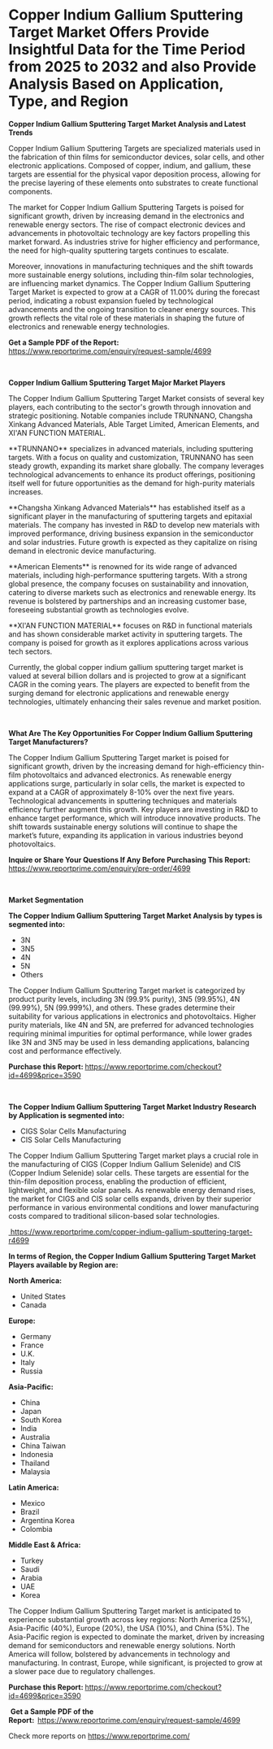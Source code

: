 <p><h1>Copper Indium Gallium Sputtering Target Market Offers Provide Insightful Data for the Time Period from 2025 to 2032 and also Provide Analysis Based on Application, Type, and Region</h1></p><p><strong>Copper Indium Gallium Sputtering Target Market Analysis and Latest Trends</strong></p>
<p><p>Copper Indium Gallium Sputtering Targets are specialized materials used in the fabrication of thin films for semiconductor devices, solar cells, and other electronic applications. Composed of copper, indium, and gallium, these targets are essential for the physical vapor deposition process, allowing for the precise layering of these elements onto substrates to create functional components.</p><p>The market for Copper Indium Gallium Sputtering Targets is poised for significant growth, driven by increasing demand in the electronics and renewable energy sectors. The rise of compact electronic devices and advancements in photovoltaic technology are key factors propelling this market forward. As industries strive for higher efficiency and performance, the need for high-quality sputtering targets continues to escalate.</p><p>Moreover, innovations in manufacturing techniques and the shift towards more sustainable energy solutions, including thin-film solar technologies, are influencing market dynamics. The Copper Indium Gallium Sputtering Target Market is expected to grow at a CAGR of 11.00% during the forecast period, indicating a robust expansion fueled by technological advancements and the ongoing transition to cleaner energy sources. This growth reflects the vital role of these materials in shaping the future of electronics and renewable energy technologies.</p></p>
<p><strong>Get a Sample PDF of the Report:&nbsp;</strong> <a href="https://www.reportprime.com/enquiry/request-sample/4699?utm_campaign=3061&utm_medium=2&utm_source=Github&utm_content=ia&utm_term=19032025&utm_id=copper-indium-gallium-sputtering-target">https://www.reportprime.com/enquiry/request-sample/4699</a></p>
<p>&nbsp;</p>
<p><strong>Copper Indium Gallium Sputtering Target Major Market Players</strong></p>
<p><p>The Copper Indium Gallium Sputtering Target Market consists of several key players, each contributing to the sector's growth through innovation and strategic positioning. Notable companies include TRUNNANO, Changsha Xinkang Advanced Materials, Able Target Limited, American Elements, and XI'AN FUNCTION MATERIAL.</p><p>**TRUNNANO** specializes in advanced materials, including sputtering targets. With a focus on quality and customization, TRUNNANO has seen steady growth, expanding its market share globally. The company leverages technological advancements to enhance its product offerings, positioning itself well for future opportunities as the demand for high-purity materials increases.</p><p>**Changsha Xinkang Advanced Materials** has established itself as a significant player in the manufacturing of sputtering targets and epitaxial materials. The company has invested in R&D to develop new materials with improved performance, driving business expansion in the semiconductor and solar industries. Future growth is expected as they capitalize on rising demand in electronic device manufacturing.</p><p>**American Elements** is renowned for its wide range of advanced materials, including high-performance sputtering targets. With a strong global presence, the company focuses on sustainability and innovation, catering to diverse markets such as electronics and renewable energy. Its revenue is bolstered by partnerships and an increasing customer base, foreseeing substantial growth as technologies evolve.</p><p>**XI'AN FUNCTION MATERIAL** focuses on R&D in functional materials and has shown considerable market activity in sputtering targets. The company is poised for growth as it explores applications across various tech sectors.</p><p>Currently, the global copper indium gallium sputtering target market is valued at several billion dollars and is projected to grow at a significant CAGR in the coming years. The players are expected to benefit from the surging demand for electronic applications and renewable energy technologies, ultimately enhancing their sales revenue and market position.</p></p>
<p>&nbsp;</p>
<p><strong>What Are The Key Opportunities For Copper Indium Gallium Sputtering Target Manufacturers?</strong></p>
<p><p>The Copper Indium Gallium Sputtering Target market is poised for significant growth, driven by the increasing demand for high-efficiency thin-film photovoltaics and advanced electronics. As renewable energy applications surge, particularly in solar cells, the market is expected to expand at a CAGR of approximately 8-10% over the next five years. Technological advancements in sputtering techniques and materials efficiency further augment this growth. Key players are investing in R&D to enhance target performance, which will introduce innovative products. The shift towards sustainable energy solutions will continue to shape the market’s future, expanding its application in various industries beyond photovoltaics.</p></p>
<p><strong>Inquire or Share Your Questions If Any Before Purchasing This Report:</strong> <a href="https://www.reportprime.com/enquiry/pre-order/4699?utm_campaign=3061&utm_medium=2&utm_source=Github&utm_content=ia&utm_term=19032025&utm_id=copper-indium-gallium-sputtering-target">https://www.reportprime.com/enquiry/pre-order/4699</a></p>
<p>&nbsp;</p>
<p><strong>Market Segmentation</strong></p>
<p><strong>The Copper Indium Gallium Sputtering Target Market Analysis by types is segmented into:</strong></p>
<p><ul><li>3N</li><li>3N5</li><li>4N</li><li>5N</li><li>Others</li></ul></p>
<p><p>The Copper Indium Gallium Sputtering Target market is categorized by product purity levels, including 3N (99.9% purity), 3N5 (99.95%), 4N (99.99%), 5N (99.999%), and others. These grades determine their suitability for various applications in electronics and photovoltaics. Higher purity materials, like 4N and 5N, are preferred for advanced technologies requiring minimal impurities for optimal performance, while lower grades like 3N and 3N5 may be used in less demanding applications, balancing cost and performance effectively.</p></p>
<p><strong>Purchase this Report:&nbsp;</strong><a href="https://www.reportprime.com/checkout?id=4699&price=3590&utm_campaign=3061&utm_medium=2&utm_source=Github&utm_content=ia&utm_term=19032025&utm_id=copper-indium-gallium-sputtering-target">https://www.reportprime.com/checkout?id=4699&price=3590</a></p>
<p>&nbsp;</p>
<p><strong>The Copper Indium Gallium Sputtering Target Market Industry Research by Application is segmented into:</strong></p>
<p><ul><li>CIGS Solar Cells Manufacturing</li><li>CIS Solar Cells Manufacturing</li></ul></p>
<p><p>The Copper Indium Gallium Sputtering Target market plays a crucial role in the manufacturing of CIGS (Copper Indium Gallium Selenide) and CIS (Copper Indium Selenide) solar cells. These targets are essential for the thin-film deposition process, enabling the production of efficient, lightweight, and flexible solar panels. As renewable energy demand rises, the market for CIGS and CIS solar cells expands, driven by their superior performance in various environmental conditions and lower manufacturing costs compared to traditional silicon-based solar technologies.</p></p>
<p><a href="https://www.reportprime.com/copper-indium-gallium-sputtering-target-r4699?utm_campaign=3061&utm_medium=2&utm_source=Github&utm_content=ia&utm_term=19032025&utm_id=copper-indium-gallium-sputtering-target">&nbsp;https://www.reportprime.com/copper-indium-gallium-sputtering-target-r4699</a></p>
<p><strong>In terms of Region, the Copper Indium Gallium Sputtering Target Market Players available by Region are:</strong></p>
<p>
    <p> <strong> North America: </strong>
        <ul>
            <li>United States</li>
            <li>Canada</li>
        </ul>
        </p> 
    <p> <strong> Europe: </strong>
        <ul>
            <li>Germany</li>
            <li>France</li>
            <li>U.K.</li>
            <li>Italy</li>
            <li>Russia</li>
        </ul>
        </p> 
    <p> <strong> Asia-Pacific: </strong>
        <ul>
            <li>China</li>
            <li>Japan</li>
            <li>South Korea</li>
            <li>India</li>
            <li>Australia</li>
            <li>China Taiwan</li>
            <li>Indonesia</li>
            <li>Thailand</li>
            <li>Malaysia</li>
        </ul>
        </p> 
    <p> <strong> Latin America: </strong>
        <ul>
            <li>Mexico</li>
            <li>Brazil</li>
            <li>Argentina Korea</li>
            <li>Colombia</li>
        </ul>
        </p> 
    <p> <strong> Middle East & Africa: </strong>
        <ul>
            <li>Turkey</li>
            <li>Saudi</li>
            <li>Arabia</li>
            <li>UAE</li>
            <li>Korea</li>
        </ul>
    </p>
    </p>
<p><p>The Copper Indium Gallium Sputtering Target market is anticipated to experience substantial growth across key regions: North America (25%), Asia-Pacific (40%), Europe (20%), the USA (10%), and China (5%). The Asia-Pacific region is expected to dominate the market, driven by increasing demand for semiconductors and renewable energy solutions. North America will follow, bolstered by advancements in technology and manufacturing. In contrast, Europe, while significant, is projected to grow at a slower pace due to regulatory challenges.</p></p>
<p><strong>Purchase this Report: </strong><a href="https://www.reportprime.com/checkout?id=4699&price=3590&utm_campaign=3061&utm_medium=2&utm_source=Github&utm_content=ia&utm_term=19032025&utm_id=copper-indium-gallium-sputtering-target">https://www.reportprime.com/checkout?id=4699&price=3590</a></p>
<p>&nbsp;<strong>Get a Sample PDF of the Report:&nbsp;&nbsp;</strong><a href="https://www.reportprime.com/enquiry/request-sample/4699?utm_campaign=3061&utm_medium=2&utm_source=Github&utm_content=ia&utm_term=19032025&utm_id=copper-indium-gallium-sputtering-target">https://www.reportprime.com/enquiry/request-sample/4699</a></p>
<p><strong></strong></p>
<p>Check more reports on <a href="https://www.reportprime.com/?utm_campaign=3061&utm_medium=2&utm_source=Github&utm_content=ia&utm_term=19032025&utm_id=copper-indium-gallium-sputtering-target">https://www.reportprime.com/</a></p>